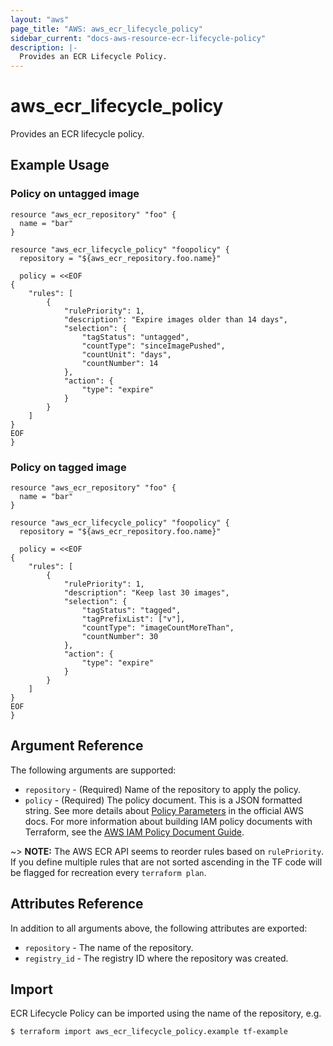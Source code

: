 ```yaml
---
layout: "aws"
page_title: "AWS: aws_ecr_lifecycle_policy"
sidebar_current: "docs-aws-resource-ecr-lifecycle-policy"
description: |-
  Provides an ECR Lifecycle Policy.
---
```


# aws_ecr_lifecycle_policy

Provides an ECR lifecycle policy.

## Example Usage

### Policy on untagged image

```hcl
resource "aws_ecr_repository" "foo" {
  name = "bar"
}

resource "aws_ecr_lifecycle_policy" "foopolicy" {
  repository = "${aws_ecr_repository.foo.name}"

  policy = <<EOF
{
    "rules": [
        {
            "rulePriority": 1,
            "description": "Expire images older than 14 days",
            "selection": {
                "tagStatus": "untagged",
                "countType": "sinceImagePushed",
                "countUnit": "days",
                "countNumber": 14
            },
            "action": {
                "type": "expire"
            }
        }
    ]
}
EOF
}
```

### Policy on tagged image

```hcl
resource "aws_ecr_repository" "foo" {
  name = "bar"
}

resource "aws_ecr_lifecycle_policy" "foopolicy" {
  repository = "${aws_ecr_repository.foo.name}"

  policy = <<EOF
{
    "rules": [
        {
            "rulePriority": 1,
            "description": "Keep last 30 images",
            "selection": {
                "tagStatus": "tagged",
                "tagPrefixList": ["v"],
                "countType": "imageCountMoreThan",
                "countNumber": 30
            },
            "action": {
                "type": "expire"
            }
        }
    ]
}
EOF
}
```

## Argument Reference

The following arguments are supported:

* `repository` - (Required) Name of the repository to apply the policy.
* `policy` - (Required) The policy document. This is a JSON formatted string. See more details about [Policy Parameters](http://docs.aws.amazon.com/AmazonECR/latest/userguide/LifecyclePolicies.html#lifecycle_policy_parameters) in the official AWS docs. For more information about building IAM policy documents with Terraform, see the [AWS IAM Policy Document Guide](/docs/providers/aws/guides/iam-policy-documents.html).

~> **NOTE:** The AWS ECR API seems to reorder rules based on `rulePriority`. If you define multiple rules that are not sorted ascending in the TF code will be flagged for recreation every `terraform plan`. 

## Attributes Reference

In addition to all arguments above, the following attributes are exported:

* `repository` - The name of the repository.
* `registry_id` - The registry ID where the repository was created.

## Import

ECR Lifecycle Policy can be imported using the name of the repository, e.g.

```
$ terraform import aws_ecr_lifecycle_policy.example tf-example
```
